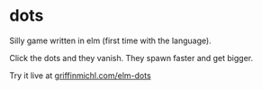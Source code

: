 # dots

Silly game written in elm (first time with the language).

Click the dots and they vanish. They spawn faster and get bigger.

Try it live at [griffinmichl.com/elm-dots](http://www.griffinmichl.com/elm-dots)


